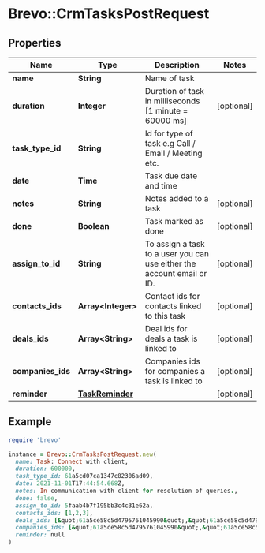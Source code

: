 # Brevo::CrmTasksPostRequest

## Properties

| Name | Type | Description | Notes |
| ---- | ---- | ----------- | ----- |
| **name** | **String** | Name of task |  |
| **duration** | **Integer** | Duration of task in milliseconds [1 minute &#x3D; 60000 ms] | [optional] |
| **task_type_id** | **String** | Id for type of task e.g Call / Email / Meeting etc. |  |
| **date** | **Time** | Task due date and time |  |
| **notes** | **String** | Notes added to a task | [optional] |
| **done** | **Boolean** | Task marked as done | [optional] |
| **assign_to_id** | **String** | To assign a task to a user you can use either the account email or ID. | [optional] |
| **contacts_ids** | **Array&lt;Integer&gt;** | Contact ids for contacts linked to this task | [optional] |
| **deals_ids** | **Array&lt;String&gt;** | Deal ids for deals a task is linked to | [optional] |
| **companies_ids** | **Array&lt;String&gt;** | Companies ids for companies a task is linked to | [optional] |
| **reminder** | [**TaskReminder**](TaskReminder.md) |  | [optional] |

## Example

```ruby
require 'brevo'

instance = Brevo::CrmTasksPostRequest.new(
  name: Task: Connect with client,
  duration: 600000,
  task_type_id: 61a5cd07ca1347c82306ad09,
  date: 2021-11-01T17:44:54.668Z,
  notes: In communication with client for resolution of queries.,
  done: false,
  assign_to_id: 5faab4b7f195bb3c4c31e62a,
  contacts_ids: [1,2,3],
  deals_ids: [&quot;61a5ce58c5d4795761045990&quot;,&quot;61a5ce58c5d4795761045991&quot;,&quot;61a5ce58c5d4795761045992&quot;],
  companies_ids: [&quot;61a5ce58c5d4795761045990&quot;,&quot;61a5ce58c5d4795761045991&quot;,&quot;61a5ce58c5d4795761045992&quot;],
  reminder: null
)
```

